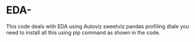 # EDA-
This code deals with EDA  using
Autoviz
sweetviz
pandas profiling
dtale
you need to install all this using pip command as shown in the code.

